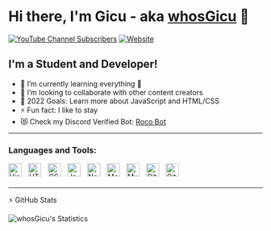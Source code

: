 # Hi there, I'm Gicu - aka [whosGicu](https://www.youtube.com/channel/UCCtaTGb15TiZ59y3lrh4Nrg) 👋 

[![YouTube Channel Subscribers](https://img.shields.io/youtube/channel/subscribers/UCCtaTGb15TiZ59y3lrh4Nrg?logo=youtube&logoColor=red&style=for-the-badge)](https://www.youtube.com/channel/UCCtaTGb15TiZ59y3lrh4Nrg)
[![Website](https://img.shields.io/website?label=rocobot.fun&style=for-the-badge&url=https://rocobot.fun)](https://rocobot.fun)


## I'm a Student and Developer!

- 🌱 I’m currently learning everything 🤣
- 👯 I’m looking to collaborate with other content creators
- 🥅 2022 Goals: Learn more about JavaScript and HTML/CSS
- ⚡ Fun fact: I like to stay
- 😻 Check my Discord Verified Bot: [Roco Bot](https://rocobot.fun/discord)

---

### Languages and Tools:

<img align="left" alt="Visual Studio Code" width="26px" src="https://cdn.jsdelivr.net/gh/devicons/devicon/icons/vscode/vscode-original.svg" style="padding-right:10px;" />
<img align="left" alt="HTML5" width="26px" src="https://cdn.jsdelivr.net/gh/devicons/devicon/icons/html5/html5-original.svg" style="padding-right:10px;" />
<img align="left" alt="CSS3" width="26px" src="https://cdn.jsdelivr.net/gh/devicons/devicon/icons/css3/css3-original.svg" style="padding-right:10px;" />
<img align="left" alt="JavaScript" width="26px" src="https://cdn.jsdelivr.net/gh/devicons/devicon/icons/javascript/javascript-original.svg" style="padding-right:10px;" />
<img align="left" alt="Node.js" width="26px" src="https://cdn.jsdelivr.net/gh/devicons/devicon/icons/nodejs/nodejs-original.svg" style="padding-right:10px;" />
<img align="left" alt="MongoDB" width="26px" src="https://cdn.jsdelivr.net/gh/devicons/devicon/icons/mongodb/mongodb-original.svg" style="padding-right:10px;" />
<img align="left" alt="MySQL" width="26px" src="https://cdn.jsdelivr.net/gh/devicons/devicon/icons/mysql/mysql-original.svg" style="padding-right:10px;" />
<img align="left" alt="Git" width="26px" src="https://cdn.jsdelivr.net/gh/devicons/devicon/icons/git/git-original.svg" style="padding-right:10px;" />
<img align="left" alt="GitHub" width="26px" src="https://user-images.githubusercontent.com/3369400/139448065-39a229ba-4b06-434b-bc67-616e2ed80c8f.png" style="padding-right:10px;" />

<br />
<br />

---

 :zap: GitHub Stats

  <img align="left" alt="whosGicu's Statistics" src="https://github-readme-stats.vercel.app/api?username=whosgicu&show_icons=true&hide_border=false&title_color=ff652f&icon_color=FFE400&bg_color=09131B&text_color=ffffff&border_color=0c1a25" />



[website]: https://rocobot.fun
[discord]: https://rocobot.fun/discord
[youtube]: https://www.youtube.com/channel/UCCtaTGb15TiZ59y3lrh4Nrg
[instagram]: https://instagram.com/codeSTACKr
